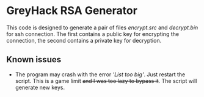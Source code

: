 # GreyHack RSA Generator
This code is designed to generate a pair of files *encrypt.src* and *decrypt.bin* for ssh connection. The first contains a public key for encrypting the connection, the second contains a private key for decryption.

## Known issues
- The program may crash with the error *'List too big'*. Just restart the script. This is a game limit ~~and I was too lazy to bypass it~~. The script will generate new keys.
